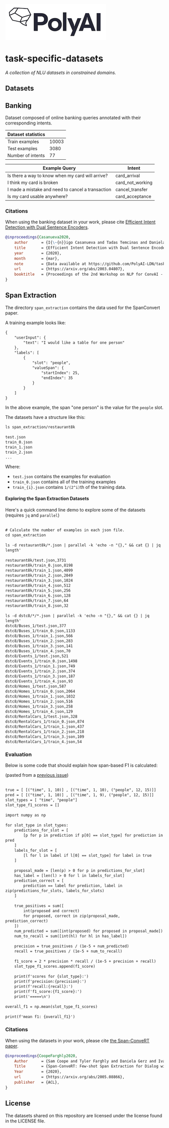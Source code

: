 [![PolyAI](polyai-logo.png)](https://poly-ai.com/)

# task-specific-datasets

*A collection of NLU datasets in constrained domains.*

## Datasets

## Banking

Dataset composed of online banking queries annotated with their corresponding intents.

| Dataset statistics               |      |
| ---            |   --- |
| Train examples | 10003 |
| Test examples | 3080 |
| Number of intents | 77 |

|          Example Query      | Intent      |
| ---            |   --- |
| Is there a way to know when my card will arrive?| card_arrival |
| I think my card is broken | card_not_working |
| I made a mistake and need to cancel a transaction | cancel_transfer |
| Is my card usable anywhere? | card_acceptance |


### Citations

When using the banking dataset in your work, please cite [Efficient Intent Detection with Dual Sentence Encoders](https://arxiv.org/abs/2003.04807).

```bibtex
@inproceedings{Casanueva2020,
    author      = {I{\~{n}}igo Casanueva and Tadas Temcinas and Daniela Gerz and Matthew Henderson and Ivan Vulic},
    title       = {Efficient Intent Detection with Dual Sentence Encoders},
    year        = {2020},
    month       = {mar},
    note        = {Data available at https://github.com/PolyAI-LDN/task-specific-datasets},
    url         = {https://arxiv.org/abs/2003.04807},
    booktitle   = {Proceedings of the 2nd Workshop on NLP for ConvAI - ACL 2020}
}

```

## Span Extraction
The directory `span_extraction` contains the data used for the SpanConvert paper.

A training example looks like:
```
{
    "userInput": {
        "text": "I would like a table for one person"
    },
    "labels": [
        {
            "slot": "people",
            "valueSpan": {
                "startIndex": 25,
                "endIndex": 35
            }
        }
    ]
}
```

In the above example, the span "one person" is the value for the `people` slot.

The datasets have a structure like this:
```
ls span_extraction/restaurant8k

test.json
train_0.json
train_1.json
train_2.json
...
```
Where:
* `test.json` contains the examples for evaluation
* `train_0.json` contains all of the training examples
* `train_{i}.json` contains `1/(2^i)`th of the training data.


#### Exploring the Span Extraction Datasets
Here's a quick command line demo to explore some of the datasets (requires `jq` and `parallel`)
```

# Calculate the number of examples in each json file.
cd span_extraction

ls -d restaurant8k/*.json | parallel -k 'echo -n "{}," && cat {} | jq length'

restaurant8k/test.json,3731
restaurant8k/train_0.json,8198
restaurant8k/train_1.json,4099
restaurant8k/train_2.json,2049
restaurant8k/train_3.json,1024
restaurant8k/train_4.json,512
restaurant8k/train_5.json,256
restaurant8k/train_6.json,128
restaurant8k/train_7.json,64
restaurant8k/train_8.json,32

ls -d dstc8/*/*.json | parallel -k 'echo -n "{}," && cat {} | jq length'
dstc8/Buses_1/test.json,377
dstc8/Buses_1/train_0.json,1133
dstc8/Buses_1/train_1.json,566
dstc8/Buses_1/train_2.json,283
dstc8/Buses_1/train_3.json,141
dstc8/Buses_1/train_4.json,70
dstc8/Events_1/test.json,521
dstc8/Events_1/train_0.json,1498
dstc8/Events_1/train_1.json,749
dstc8/Events_1/train_2.json,374
dstc8/Events_1/train_3.json,187
dstc8/Events_1/train_4.json,93
dstc8/Homes_1/test.json,587
dstc8/Homes_1/train_0.json,2064
dstc8/Homes_1/train_1.json,1032
dstc8/Homes_1/train_2.json,516
dstc8/Homes_1/train_3.json,258
dstc8/Homes_1/train_4.json,129
dstc8/RentalCars_1/test.json,328
dstc8/RentalCars_1/train_0.json,874
dstc8/RentalCars_1/train_1.json,437
dstc8/RentalCars_1/train_2.json,218
dstc8/RentalCars_1/train_3.json,109
dstc8/RentalCars_1/train_4.json,54
```
### Evaluation
Below is some code that should explain how span-based F1 is calculated:

(pasted from a [previous issue](https://github.com/PolyAI-LDN/task-specific-datasets/issues/7))

```python3

true = [ [("time", 1, 10)] , [("time", 1, 10), ("people", 12, 15)]]
pred = [ [("time", 1, 10)] , [("time", 1, 9), ("people", 12, 15)]]
slot_types = [ "time", "people"]
slot_type_f1_scores = []

import numpy as np

for slot_type in slot_types:
    predictions_for_slot = [
        [p for p in prediction if p[0] == slot_type] for prediction in pred
    ]
    labels_for_slot = [
        [l for l in label if l[0] == slot_type] for label in true
    ]

    proposal_made = [len(p) > 0 for p in predictions_for_slot]
    has_label = [len(l) > 0 for l in labels_for_slot]
    prediction_correct = [
        prediction == label for prediction, label in zip(predictions_for_slots, labels_for_slots)
    ]

    true_positives = sum([
        int(proposed and correct)
        for proposed, correct in zip(proposal_made, prediction_correct)
    ])
    num_predicted = sum([int(proposed) for proposed in proposal_made])
    num_to_recall = sum([int(hl) for hl in has_label])

    precision = true_positives / (1e-5 + num_predicted)
    recall = true_positives / (1e-5 + num_to_recall)

    f1_score = 2 * precision * recall / (1e-5 + precision + recall)
    slot_type_f1_scores.append(f1_score)

    print(f'scores for {slot_type}:')
    print(f'precision:{precision}:')
    print(f'recall:{recall}:')
    print(f'f1_score:{f1_score}:')
    print('=====\n')

overall_f1 = np.mean(slot_type_f1_scores)

print(f'mean f1: {overall_f1}')
```

### Citations

When using the datasets in your work, please cite [the Span-ConveRT paper](https://arxiv.org/abs/2005.08866).

```bibtex
@inproceedings{CoopeFarghly2020,
    Author      = {Sam Coope and Tyler Farghly and Daniela Gerz and Ivan Vulić and Matthew Henderson},
    Title       = {Span-ConveRT: Few-shot Span Extraction for Dialog with Pretrained Conversational Representations},
    Year        = {2020},
    url         = {https://arxiv.org/abs/2005.08866},
    publisher   = {ACL},
}

```


## License
The datasets shared on this repository are licensed under the license found in the LICENSE file.
